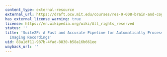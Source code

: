 ```yaml
---
content_type: external-resource
external_url: https://draft.ocw.mit.edu/courses/res-9-008-brain-and-cognitive-sciences-computational-tutorials/pages/suite2p-a-fast-and-accurate-pipeline-for-automatically-processing-functional-imaging-recordings/
has_external_license_warning: true
license: https://en.wikipedia.org/wiki/All_rights_reserved
status: ''
title: 'Suite2P: A Fast and Accurate Pipeline for Automatically Processing Functional
  Imaging Recordings'
uid: 88a1df11-987b-4fad-8830-b58a16b661ee
wayback_url: ''
---
```

